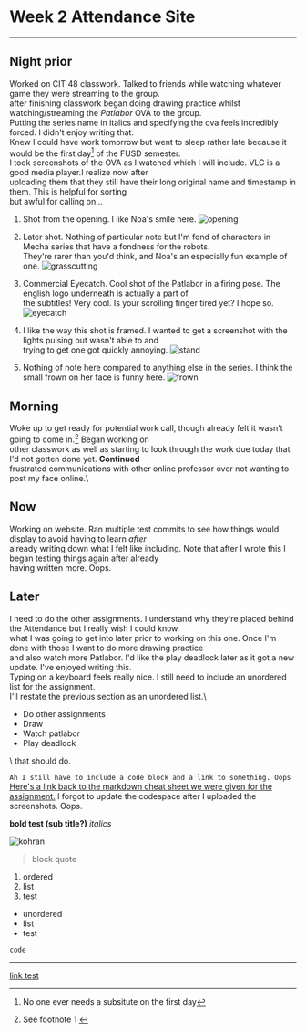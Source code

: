 # Week 2 Attendance Site
---
## Night prior
Worked on CIT 48 classwork. Talked to friends while watching whatever game they were streaming to the group. \
after finishing classwork began doing drawing practice whilst watching/streaming the *Patlabor* OVA to the group. \
Putting the series name in italics and specifying the ova feels incredibly forced. I didn't enjoy writing that. \
Knew I could have work tomorrow but went to sleep rather late because it would be the first day[^1] of the FUSD semester. \
I took screenshots of the OVA as I watched which I will include. VLC is a good media player.I realize now after \
uploading them that they still have their long original name and timestamp in them. This is helpful for sorting \
but awful for calling on...

1.  Shot from the opening. I like Noa's smile here.
![opening](vlcsnap-2025-08-18-14h17m26s385.png)

2. Later shot. Nothing of particular note but I'm fond of characters in Mecha series that have a fondness for the robots.\
They're rarer than you'd think, and Noa's an especially fun example of one. 
![grasscutting](vlcsnap-2025-08-18-14h36m49s490.png)

3. Commercial Eyecatch. Cool shot of the Patlabor in a firing pose. The english logo underneath is actually a part of\
the subtitles! Very cool. Is your scrolling finger tired yet? I hope so.
![eyecatch](vlcsnap-2025-08-18-14h37m53s944.png)

4. I like the way this shot is framed. I wanted to get a screenshot with the lights pulsing but wasn't able to and \
trying to get one got quickly annoying. 
![stand](vlcsnap-2025-08-18-14h48m18s728.png)

5. Nothing of note here compared to anything else in the series. I think the small frown on her face is funny here.
![frown](vlcsnap-2025-08-18-14h54m04s648.png)

## Morning
Woke up to get ready for potential work call, though already felt it wasn't going to come in.[^2] Began working on \
other classwork as well as starting to look through the work due today that I'd not gotten done yet. **Continued** \
frustrated communications with other online professor over not wanting to post my face online.\

## Now
Working on website. Ran multiple test commits to see how things would display to avoid having to learn *after* \
already writing down what I felt like including. Note that after I wrote this I began testing things again after already\
having written more. Oops.

## Later
I need to do the other assignments. I understand why they're placed behind the Attendance but I really wish I could know \
what I was going to get into later prior to working on this one. Once I'm done with those I want to do more drawing practice \
and also watch more Patlabor. I'd like the play deadlock later as it got a new update. I've enjoyed writing this. \
Typing on a keyboard feels really nice. I still need to include an unordered list for the assignment. \
I'll restate the previous section as an unordered list.\

- Do other assignments
- Draw
- Watch patlabor
- Play deadlock

\ 
that should do.

`Ah I still have to include a code block and a link to something. Oops `
[Here's a link back to the markdown cheat sheet we were given for the assignment.](https://www.markdownguide.org/cheat-sheet/)
I forgot to update the codespace after I uploaded the screenshots. Oops.

**bold test (sub title?)**
 *italics*
 
![kohran](kohran.png "kohran alt text")
 >block quote

 1. ordered
 2. list
 3. test

 - unordered 
 - list
 - test

 `code`

 ---

 [link test](https://www.markdownguide.org/cheat-sheet/)

 [^1]: No one ever needs a subsitute on the first day
 [^2]: See footnote 1 [^1]